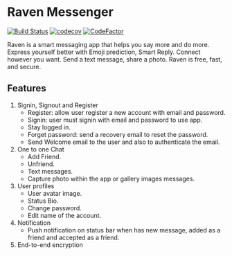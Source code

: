 # Raven Messenger

[![Build Status](https://travis-ci.com/SabraTech/Bot-Assistant-Messenger.svg?token=j6p6yigJthYN7GFd3EEY&branch=master)](https://travis-ci.com/SabraTech/Bot-Assistant-Messenger)
[![codecov](https://codecov.io/gh/SabraTech/Bot-Assistant-Messenger/branch/master/graph/badge.svg?token=4dNvuKyiH0)](https://codecov.io/gh/SabraTech/Bot-Assistant-Messenger)
[![CodeFactor](https://www.codefactor.io/repository/github/sabratech/bot-assistant-messenger/badge)](https://www.codefactor.io/repository/github/sabratech/bot-assistant-messenger)

Raven is a smart messaging app that helps you say more and do more.
Express yourself better with Emoji prediction, Smart Reply.
Connect however you want. Send a text message, share a photo.
Raven is free, fast, and secure. 

## Features
1. Signin, Signout and Register
    - Register: allow user register a new account with email and password.
    - Signin: user must signin with email and password to use app.
    - Stay logged in.
    - Forget password: send a recovery email to reset the password.
    - Send Welcome email to the user and also to authenticate the email.
1. One to one Chat
    - Add Friend.
    - Unfriend.
    - Text messages.
    - Capture photo within the app or gallery images messages.
1. User profiles
    - User avatar image.
    - Status Bio.
    - Change password.
    - Edit name of the account.
1. Notification
    - Push notification on status bar when has new message, added as a friend and accepted as a friend.
1. End-to-end encryption
